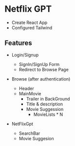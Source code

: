 # Netflix GPT

- Create React App
- Configured Tailwind

## Features

- Login/Signup

  - SignIn/SignUp Form
  - Redirect to Browse Page

- Browse (after authentication)

  - Header
  - MainMovie
    - Trailer in BackGround
    - Title & description
    - Movie Suggession
      - MovieLists \* N

- NetFlixGpt
  - SearchBar
  - Movie Suggesion
